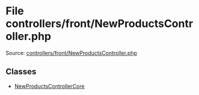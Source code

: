 File controllers/front/NewProductsController.php
=========

Source: [controllers/front/NewProductsController.php](https://github.com/PrestaShop/PrestaShop/blob/1.6.0.14/controllers/front/NewProductsController.php)


Classes
-------

* [NewProductsControllerCore](class.NewProductsControllerCore.md)

